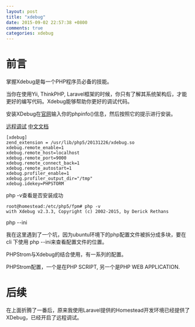 ```yaml
---
layout: post
title: "xdebug"
date: 2015-09-02 22:57:38 +0800
comments: true
categories: xdebug 
---
```

# 前言

掌握Xdebug是每一个PHP程序员必备的技能。

当你在使用Yii, ThinkPHP, Laravel框架的时候，你只有了解其系统架构后，才能更好的编写代码。Xdebug能够帮助你更好的调试代码。

安装XDebug在[官网](http://xdebug.org/wizard.php)输入你的phpinfo()信息，然后按照它的提示进行安装。


[远程调试](http://xdebug.org/docs/remote)
[中文文档](http://aicode.cc/article/362.html)

	[xdebug]
	zend_extension = /usr/lib/php5/20131226/xdebug.so
	xdebug.remote_enable=1
	xdebug.remote_host=localhost
	xdebug.remote_port=9000
	xdebug.remote_connect_back=1
	xdebug.remote_autostart=1
	xdebug.profiler_enable=1
	xdebug.profiler_output_dir="/tmp"
	xdebug.idekey=PHPSTORM

php -v查看是否安装成功

	root@homestead:/etc/php5/fpm# php -v
    with Xdebug v2.3.3, Copyright (c) 2002-2015, by Derick Rethans


php --ini

我在这里遇到了一个坑，因为ubuntu环境下的php配置文件被拆分成多块，要在cli 下使用 php --ini来查看配置文件的位置。

PHPStrom与Xdebug的结合使用，有一系列的配置。

PHPStrom配置，一个是在PHP SCRIPT, 另一个是PHP WEB APPLICATION.

# 后续

在上面折腾了一番后，原来我使用Laravel提供的Homestead开发环境已经提供了XDebug，已经开启了远程调试。


	    

